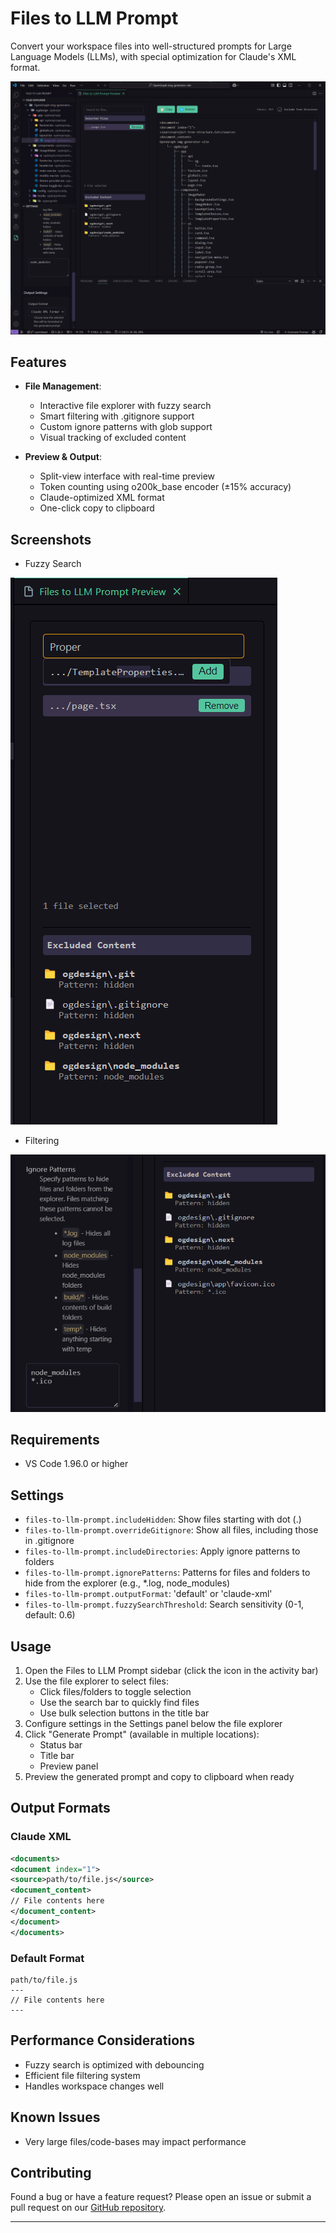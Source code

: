 # Files to LLM Prompt

Convert your workspace files into well-structured prompts for Large Language Models (LLMs), with special optimization for Claude's XML format.

![image](./screenshots/main-extension.png)


## Features

- **File Management**:
  - Interactive file explorer with fuzzy search
  - Smart filtering with .gitignore support
  - Custom ignore patterns with glob support
  - Visual tracking of excluded content

- **Preview & Output**:
  - Split-view interface with real-time preview
  - Token counting using o200k_base encoder (±15% accuracy)
  - Claude-optimized XML format
  - One-click copy to clipboard
 
## Screenshots
- Fuzzy Search
  
![image](./screenshots/fuzzy-search.png)

- Filtering
  
![image](./screenshots/filtering.png)


## Requirements

- VS Code 1.96.0 or higher

## Settings

* `files-to-llm-prompt.includeHidden`: Show files starting with dot (.)
* `files-to-llm-prompt.overrideGitignore`: Show all files, including those in .gitignore
* `files-to-llm-prompt.includeDirectories`: Apply ignore patterns to folders
* `files-to-llm-prompt.ignorePatterns`: Patterns for files and folders to hide from the explorer (e.g., *.log, node_modules)
* `files-to-llm-prompt.outputFormat`: 'default' or 'claude-xml'
* `files-to-llm-prompt.fuzzySearchThreshold`: Search sensitivity (0-1, default: 0.6)

## Usage

1. Open the Files to LLM Prompt sidebar (click the icon in the activity bar)
2. Use the file explorer to select files:
   - Click files/folders to toggle selection
   - Use the search bar to quickly find files
   - Use bulk selection buttons in the title bar
3. Configure settings in the Settings panel below the file explorer
4. Click "Generate Prompt" (available in multiple locations):
   - Status bar
   - Title bar
   - Preview panel
5. Preview the generated prompt and copy to clipboard when ready

## Output Formats

### Claude XML
```xml
<documents>
<document index="1">
<source>path/to/file.js</source>
<document_content>
// File contents here
</document_content>
</document>
</documents>
```

### Default Format
```
path/to/file.js
---
// File contents here
---
```

## Performance Considerations

- Fuzzy search is optimized with debouncing
- Efficient file filtering system
- Handles workspace changes well

## Known Issues

- Very large files/code-bases may impact performance

## Contributing

Found a bug or have a feature request? Please open an issue or submit a pull request on our [GitHub repository](https://github.com/DhruvParikh1/files-to-llm-prompt).

---
